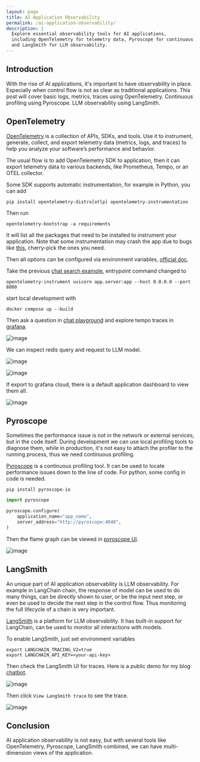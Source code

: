 ```yaml
---
layout: page
title: AI Application Observability
permalink: /ai-application-observability/
description: |
  Explore essential observability tools for AI applications,
  including OpenTelemetry for telemetry data, Pyroscope for continuous profiling,
  and LangSmith for LLM observability.
---
```


## Introduction

With the rise of AI applications, it's important to have observability in place.
Especially when control flow is not as clear as traditional applications.
This post will cover basic logs, metrics, traces using OpenTelemetry.
Continuous profiling using Pyroscope.
LLM observability using LangSmith.

## OpenTelemetry

[OpenTelemetry](https://opentelemetry.io/) is a collection of APIs, SDKs, and tools.
Use it to instrument, generate, collect, and export telemetry data
(metrics, logs, and traces) to help you analyze your software’s performance and behavior.

The usual flow is to add OpenTelemetry SDK to application, then it can export
telemetry data to various backends, like Prometheus, Tempo, or an OTEL collector.

Some SDK supports automatic instrumentation, for example in Python, you can add

```shell
pip install opentelemetry-distro[otlp] opentelemetry-instrumentation
```

Then run

```shell
opentelemetry-bootstrap -a requirements
```

It will list all the packages that need to be installed to instrument your application.
Note that some instrumentation may crash the app due to bugs like [this](https://github.com/open-telemetry/opentelemetry-python-contrib/issues/2340),
cherry-pick the ones you need.

Then all options can be configured via environment variables,
[official doc](https://opentelemetry.io/docs/languages/python/automatic/configuration/#environment-variables).

Take the previous [chat search example](https://github.com/hemslo/chat-search),
entrypoint command changed to

```shell
opentelemetry-instrument uvicorn app.server:app --host 0.0.0.0 --port 8000
```

start local development with

```shell
docker compose up --build
```

Then ask a question in [chat playground](http://localhost:8000/chat/playground/)
and explore tempo traces in [grafana](http://localhost:3000/explore).

![image](/assets/images/grafana-tempo.png)

We can inspect redis query and request to LLM model.

![image](/assets/images/trace-redis.png)

![image](/assets/images/trace-llm-request.png)

If export to grafana cloud, there is a default application dashboard to view them all.

![image](/assets/images/grafana-cloud-application.png)

## Pyroscope

Sometimes the performance issue is not in the network or external services,
but in the code itself. During development we can use local profiling tools to diagnose them,
while in production, it's not easy to attach the profiler to the running process,
thus we need continuous profiling.

[Pyroscope](https://pyroscope.io/) is a continuous profiling tool.
It can be used to locate performance issues down to the line of code.
For python, some config in code is needed.

```shell
pip install pyroscope-io
```

```python
import pyroscope

pyroscope.configure(
    application_name="app_name",
    server_address="http://pyroscope:4040",
)
```

Then the flame graph can be viewed in [pyroscope UI](http://localhost:4040/).

![image](/assets/images/pyroscope-ui.png)

## LangSmith

An unique part of AI application observability is LLM observability.
For example in LangChain chain, the response of model can be used to do many things,
can be directly shown to user, or be the input next step,
or even be used to decide the next step in the control flow.
Thus monitoring the full lifecycle of a chain is very important.

[LangSmith](https://www.langchain.com/langsmith) is a platform for LLM observability.
It has built-in support for LangChain, can be used to monitor all interactions with models.

To enable LangSmith, just set environment variables

```shell
export LANGCHAIN_TRACING_V2=true
export LANGCHAIN_API_KEY=<your-api-key>
```

Then check the LangSmith UI for traces.
Here is a public demo for my blog [chatbot](https://chat-search.hemslo.io/chat/playground/).

![image](/assets/images/chat-search-demo.png)

Then click `View LangSmith trace` to see the trace.

![image](/assets/images/langsmith-ui.png)

## Conclusion

AI application observability is not easy,
but with several tools like OpenTelemetry, Pyroscope, LangSmith combined,
we can have multi-dimension views of the application.
